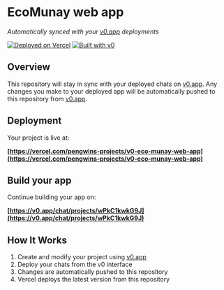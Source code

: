 # EcoMunay web app

*Automatically synced with your [v0.app](https://v0.app) deployments*

[![Deployed on Vercel](https://img.shields.io/badge/Deployed%20on-Vercel-black?style=for-the-badge&logo=vercel)](https://vercel.com/pengwins-projects/v0-eco-munay-web-app)
[![Built with v0](https://img.shields.io/badge/Built%20with-v0.app-black?style=for-the-badge)](https://v0.app/chat/projects/wPkC1kwkG9J)

## Overview

This repository will stay in sync with your deployed chats on [v0.app](https://v0.app).
Any changes you make to your deployed app will be automatically pushed to this repository from [v0.app](https://v0.app).

## Deployment

Your project is live at:

**[https://vercel.com/pengwins-projects/v0-eco-munay-web-app](https://vercel.com/pengwins-projects/v0-eco-munay-web-app)**

## Build your app

Continue building your app on:

**[https://v0.app/chat/projects/wPkC1kwkG9J](https://v0.app/chat/projects/wPkC1kwkG9J)**

## How It Works

1. Create and modify your project using [v0.app](https://v0.app)
2. Deploy your chats from the v0 interface
3. Changes are automatically pushed to this repository
4. Vercel deploys the latest version from this repository